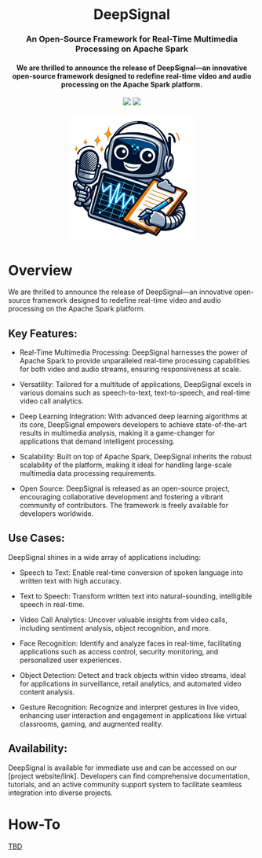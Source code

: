 <div align="center">
<h1 align="center"> DeepSignal </h1> 
<h3>An Open-Source Framework for Real-Time Multimedia Processing on Apache Spark</br></h3>
<h4 align="center">
We are thrilled to announce the release of DeepSignal—an innovative open-source framework designed to redefine real-time video and audio processing on the Apache Spark platform.
</h4>
<img src="https://img.shields.io/badge/Progress-1%25-red"> <img src="https://img.shields.io/badge/Feedback-Welcome-green">
</br>
</br>
<kbd>
<img src="./deep-signal-removebg-preview.png" width="256px"> 
</kbd>
</div>


# Overview
We are thrilled to announce the release of DeepSignal—an innovative open-source framework designed to redefine real-time video and audio processing on the Apache Spark platform.

## Key Features:

- Real-Time Multimedia Processing: DeepSignal harnesses the power of Apache Spark to provide unparalleled real-time processing capabilities for both video and audio streams, ensuring responsiveness at scale.

- Versatility: Tailored for a multitude of applications, DeepSignal excels in various domains such as speech-to-text, text-to-speech, and real-time video call analytics.

- Deep Learning Integration: With advanced deep learning algorithms at its core, DeepSignal empowers developers to achieve state-of-the-art results in multimedia analysis, making it a game-changer for applications that demand intelligent processing.

- Scalability: Built on top of Apache Spark, DeepSignal inherits the robust scalability of the platform, making it ideal for handling large-scale multimedia data processing requirements.

- Open Source: DeepSignal is released as an open-source project, encouraging collaborative development and fostering a vibrant community of contributors. The framework is freely available for developers worldwide.

## Use Cases:
DeepSignal shines in a wide array of applications including:

- Speech to Text: Enable real-time conversion of spoken language into written text with high accuracy.

- Text to Speech: Transform written text into natural-sounding, intelligible speech in real-time.

- Video Call Analytics: Uncover valuable insights from video calls, including sentiment analysis, object recognition, and more.

- Face Recognition: Identify and analyze faces in real-time, facilitating applications such as access control, security monitoring, and personalized user experiences.

- Object Detection: Detect and track objects within video streams, ideal for applications in surveillance, retail analytics, and automated video content analysis.

- Gesture Recognition: Recognize and interpret gestures in live video, enhancing user interaction and engagement in applications like virtual classrooms, gaming, and augmented reality.

## Availability:
DeepSignal is available for immediate use and can be accessed on our [project website/link]. Developers can find comprehensive documentation, tutorials, and an active community support system to facilitate seamless integration into diverse projects.

# How-To
[TBD]()







